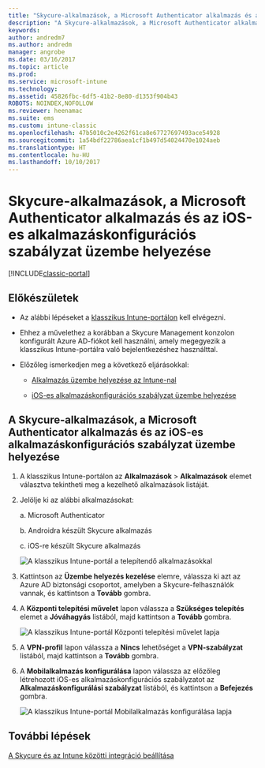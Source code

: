 ```yaml
---
title: "Skycure-alkalmazások, a Microsoft Authenticator alkalmazás és az iOS-es konfigurációs szabályzat üzembe helyezése"
description: "A Skycure-alkalmazások, a Microsoft Authenticator alkalmazás és az iOS-es konfigurációs szabályzat üzembe helyezése a klasszikus Intune-portálon."
keywords: 
author: andredm7
ms.author: andredm
manager: angrobe
ms.date: 03/16/2017
ms.topic: article
ms.prod: 
ms.service: microsoft-intune
ms.technology: 
ms.assetid: 45826fbc-6df5-41b2-8e80-d1353f904b43
ROBOTS: NOINDEX,NOFOLLOW
ms.reviewer: heenamac
ms.suite: ems
ms.custom: intune-classic
ms.openlocfilehash: 47b5010c2e4262f61ca8e67727697493ace54928
ms.sourcegitcommit: 1a54bdf22786aea1cf1b497d54024470e1024aeb
ms.translationtype: HT
ms.contentlocale: hu-HU
ms.lasthandoff: 10/10/2017
---
```

# <a name="deploy-skycure-apps-microsoft-authenticator-app-and-ios-app-configuration-policy"></a>Skycure-alkalmazások, a Microsoft Authenticator alkalmazás és az iOS-es alkalmazáskonfigurációs szabályzat üzembe helyezése

[!INCLUDE[classic-portal](../includes/classic-portal.md)]

## <a name="before-you-begin"></a>Előkészületek

-   Az alábbi lépéseket a [klasszikus Intune-portálon](https://manage.microsoft.com/) kell elvégezni.

-   Ehhez a művelethez a korábban a Skycure Management konzolon konfigurált Azure AD-fiókot kell használni, amely megegyezik a klasszikus Intune-portálra való bejelentkezéshez használttal.

-   Előzőleg ismerkedjen meg a következő eljárásokkal:

    -   [Alkalmazás üzembe helyezése az Intune-nal](/intune-classic/deploy-use/deploy-apps-in-microsoft-intune)

    -   [iOS-es alkalmazáskonfigurációs szabályzat üzembe helyezése](/intune-classic/deploy-use/configure-ios-apps-with-mobile-app-configuration-policies-in-microsoft-intune)

## <a name="to-deploy-skycure-apps-microsoft-authenticator-app-and-the-ios-app-configuration-policy"></a>A Skycure-alkalmazások, a Microsoft Authenticator alkalmazás és az iOS-es alkalmazáskonfigurációs szabályzat üzembe helyezése

1.  A klasszikus Intune-portálon az **Alkalmazások** &gt; **Alkalmazások** elemet választva tekintheti meg a kezelhető alkalmazások listáját.

2.  Jelölje ki az alábbi alkalmazásokat:

    a.  Microsoft Authenticator

    b.  Androidra készült Skycure alkalmazás

    c.  iOS-re készült Skycure alkalmazás

       ![A klasszikus Intune-portál a telepítendő alkalmazásokkal](../media/mtp/skycure-deploy-app-1.png)

3.  Kattintson az **Üzembe helyezés kezelése** elemre, válassza ki azt az Azure AD biztonsági csoportot, amelyben a Skycure-felhasználók vannak, és kattintson a **Tovább** gombra.

4.  A **Központi telepítési művelet** lapon válassza a **Szükséges telepítés** elemet a **Jóváhagyás** listából, majd kattintson a **Tovább** gombra.

    ![A klasszikus Intune-portál Központi telepítési művelet lapja](../media/mtp/skycure-deploy-app-2.png)

5.  A **VPN-profil** lapon válassza a **Nincs** lehetőséget a **VPN-szabályzat** listából, majd kattintson a **Tovább** gombra.

6.  A **Mobilalkalmazás konfigurálása** lapon válassza az előzőleg létrehozott iOS-es alkalmazáskonfigurációs szabályzatot az **Alkalmazáskonfigurálási szabályzat** listából, és kattintson a **Befejezés** gombra.

    ![A klasszikus Intune-portál Mobilalkalmazás konfigurálása lapja](../media/mtp/skycure-deploy-app-3.png)

## <a name="next-steps"></a>További lépések

[A Skycure és az Intune közötti integráció beállítása](/intune-classic/deploy-use/setup-the-skycure-integration-with-Intune)

